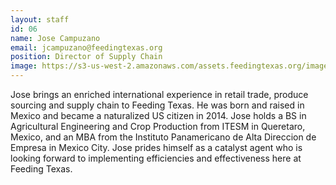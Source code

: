 ```yaml
---
layout: staff
id: 06
name: Jose Campuzano
email: jcampuzano@feedingtexas.org
position: Director of Supply Chain
image: https://s3-us-west-2.amazonaws.com/assets.feedingtexas.org/images/staff/jose-campuzano.JPG 
---
```

Jose brings an enriched international experience in retail trade, produce sourcing and supply chain to Feeding Texas. He was born and raised in Mexico and became a naturalized US citizen in 2014. Jose holds a BS in Agricultural Engineering and Crop Production from ITESM in Queretaro, Mexico, and an MBA from the Instituto Panamericano de Alta Direccion de Empresa in Mexico City. Jose prides himself as a catalyst agent who is looking forward to implementing efficiencies and effectiveness here at Feeding Texas.

